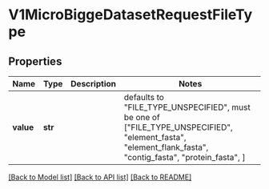 # V1MicroBiggeDatasetRequestFileType


## Properties
Name | Type | Description | Notes
------------ | ------------- | ------------- | -------------
**value** | **str** |  | defaults to "FILE_TYPE_UNSPECIFIED",  must be one of ["FILE_TYPE_UNSPECIFIED", "element_fasta", "element_flank_fasta", "contig_fasta", "protein_fasta", ]

[[Back to Model list]](../README.md#documentation-for-models) [[Back to API list]](../README.md#documentation-for-api-endpoints) [[Back to README]](../README.md)


